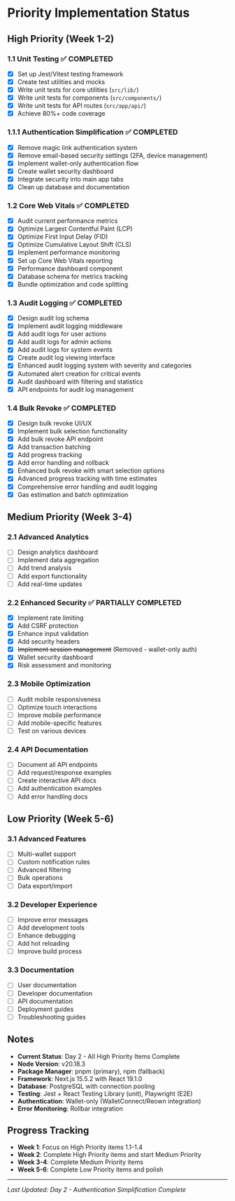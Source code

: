 # Priority Implementation Status

## High Priority (Week 1-2)

### 1.1 Unit Testing ✅ COMPLETED
- [x] Set up Jest/Vitest testing framework
- [x] Create test utilities and mocks
- [x] Write unit tests for core utilities (`src/lib/`)
- [x] Write unit tests for components (`src/components/`)
- [x] Write unit tests for API routes (`src/app/api/`)
- [x] Achieve 80%+ code coverage

### 1.1.1 Authentication Simplification ✅ COMPLETED
- [x] Remove magic link authentication system
- [x] Remove email-based security settings (2FA, device management)
- [x] Implement wallet-only authentication flow
- [x] Create wallet security dashboard
- [x] Integrate security into main app tabs
- [x] Clean up database and documentation

### 1.2 Core Web Vitals ✅ COMPLETED
- [x] Audit current performance metrics
- [x] Optimize Largest Contentful Paint (LCP)
- [x] Optimize First Input Delay (FID)
- [x] Optimize Cumulative Layout Shift (CLS)
- [x] Implement performance monitoring
- [x] Set up Core Web Vitals reporting
- [x] Performance dashboard component
- [x] Database schema for metrics tracking
- [x] Bundle optimization and code splitting

### 1.3 Audit Logging ✅ COMPLETED
- [x] Design audit log schema
- [x] Implement audit logging middleware
- [x] Add audit logs for user actions
- [x] Add audit logs for admin actions
- [x] Add audit logs for system events
- [x] Create audit log viewing interface
- [x] Enhanced audit logging system with severity and categories
- [x] Automated alert creation for critical events
- [x] Audit dashboard with filtering and statistics
- [x] API endpoints for audit log management

### 1.4 Bulk Revoke ✅ COMPLETED
- [x] Design bulk revoke UI/UX
- [x] Implement bulk selection functionality
- [x] Add bulk revoke API endpoint
- [x] Add transaction batching
- [x] Add progress tracking
- [x] Add error handling and rollback
- [x] Enhanced bulk revoke with smart selection options
- [x] Advanced progress tracking with time estimates
- [x] Comprehensive error handling and audit logging
- [x] Gas estimation and batch optimization

## Medium Priority (Week 3-4)

### 2.1 Advanced Analytics
- [ ] Design analytics dashboard
- [ ] Implement data aggregation
- [ ] Add trend analysis
- [ ] Add export functionality
- [ ] Add real-time updates

### 2.2 Enhanced Security ✅ PARTIALLY COMPLETED
- [x] Implement rate limiting
- [x] Add CSRF protection
- [x] Enhance input validation
- [x] Add security headers
- [x] ~~Implement session management~~ (Removed - wallet-only auth)
- [x] Wallet security dashboard
- [x] Risk assessment and monitoring

### 2.3 Mobile Optimization
- [ ] Audit mobile responsiveness
- [ ] Optimize touch interactions
- [ ] Improve mobile performance
- [ ] Add mobile-specific features
- [ ] Test on various devices

### 2.4 API Documentation
- [ ] Document all API endpoints
- [ ] Add request/response examples
- [ ] Create interactive API docs
- [ ] Add authentication examples
- [ ] Add error handling docs

## Low Priority (Week 5-6)

### 3.1 Advanced Features
- [ ] Multi-wallet support
- [ ] Custom notification rules
- [ ] Advanced filtering
- [ ] Bulk operations
- [ ] Data export/import

### 3.2 Developer Experience
- [ ] Improve error messages
- [ ] Add development tools
- [ ] Enhance debugging
- [ ] Add hot reloading
- [ ] Improve build process

### 3.3 Documentation
- [ ] User documentation
- [ ] Developer documentation
- [ ] API documentation
- [ ] Deployment guides
- [ ] Troubleshooting guides

## Notes

- **Current Status**: Day 2 - All High Priority Items Complete
- **Node Version**: v20.18.3
- **Package Manager**: pnpm (primary), npm (fallback)
- **Framework**: Next.js 15.5.2 with React 19.1.0
- **Database**: PostgreSQL with connection pooling
- **Testing**: Jest + React Testing Library (unit), Playwright (E2E)
- **Authentication**: Wallet-only (WalletConnect/Reown integration)
- **Error Monitoring**: Rollbar integration

## Progress Tracking

- **Week 1**: Focus on High Priority items 1.1-1.4
- **Week 2**: Complete High Priority items and start Medium Priority
- **Week 3-4**: Complete Medium Priority items
- **Week 5-6**: Complete Low Priority items and polish

---

*Last Updated: Day 2 - Authentication Simplification Complete*

